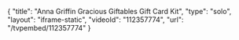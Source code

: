 {
    "title": "Anna Griffin Gracious Giftables Gift Card Kit",
    "type": "solo",
    "layout": "iframe-static",
    "videoId": "112357774",
    "url": "\/tvpembed\/112357774"
}